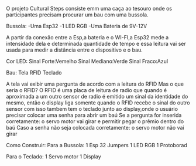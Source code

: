 O projeto Cultural Steps consiste emm uma caça ao tesouro
onde os participantes precisam procurar um bau com uma bussola.

Bussola:
-Uma Esp32
-1 LED RGB 
-Uma Bateria de 9V-12V

A partir da conexão entre a Esp,a bateria e o WI-FI,a Esp32 mede
a intensidade dela e determinada quantidade de tempo e essa leitura 
vai ser usada para medir a distância entre o dispositivo e o bau.

Cor LED:
Sinal Forte:Vemelho
Sinal Mediano:Verde
Sinal Fraco:Azul

Bau:
Tela
RFID
Teclado

A tela vai exibir uma pergunta de acordo com a leitura do RFID
Mas o que seria o RFID?
O RFID é uma placa de leitura de radio que quando é
aproximada a um outro sensor de radio é  emitido um sinal 
da identidade do mesmo,
então o display liga somente quando o RFID recebe o sinal do outro sensor 
com isso tambem tem o teclado junto ao display,onde o usuário precisar colocar uma
senha para abrir um baú
Se a pergunta for inserida corretamente:
o servo motor vai girar e permitir pegar o prêmio dentro do baú
Caso a senha não seja colocada corretamente:
o servo motor não vai girar

Como Construir:
Para a Bussola: 
1 Esp 32
Jumpers
1 LED RGB
1 Protoborad

Para o Teclado:
1 Servo motor
1 Display 

